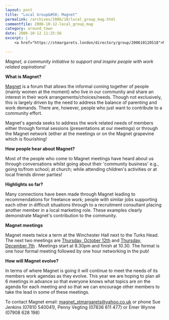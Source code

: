 ```yaml
---
layout: post
title: "Local Group&#58; Magnet"
permalink: /archives/2006/10/local_group_mag.html
commentfile: 2006-10-12-local_group_mag
category: around_town
date: 2006-10-12 11:25:56
excerpt: |
    <a href="https://stmargarets.london/directory/group/200610120518">Magnet</a> is a forum that allows the informal coming together of people (mainly women at the moment) who live in our community and share an interest in their work arrangements/choices/needs.  Though not exclusively, this is largely driven by the need to address the balance of parenting and work demands.  There are, however, people who just want to contribute to a community effort.

---
```


*Magnet, a community initiative to support and inspire people with work related aspirations!*

**What is Magnet?**

[Magnet](/directory/group/200610120518) is a forum that allows the informal coming together of people (mainly women at the moment) who live in our community and share an interest in their work arrangements/choices/needs. Though not exclusively, this is largely driven by the need to address the balance of parenting and work demands. There are, however, people who just want to contribute to a community effort.

Magnet's agenda seeks to address the work related needs of members either through formal sessions (presentations at our meetings) or through the Magnet network (either at the meetings or on the Magnet grapevine which is flourishing!

**How people hear about Magnet?**

Most of the people who come to Magnet meetings have heard about us through conversations whilst going about their 'community business' e.g., going to/from school; at church; while attending children's activities or at local friends dinner parties!

**Highlights so far?**

Many connections have been made through Magnet leading to recommendations for freelance work; people with similar jobs supporting each other in difficult situations through to a recruitment consultant placing another member in a local marketing role. These examples clearly demonstrate Magnet's contribution to the community.

**Magnet meetings**

Magnet meets twice a term at the Winchester Hall next to the Turks Head. The next two meetings are [Thursday, October 12th](/event/Meeting/200610120522) and [Thursday, December 7th](/event/Meeting/200610120523) . Meetings start at 8.30pm and finish at 10.30. The format is one hour formal meeting followed by one hour networking in the pub!

**How will Magnet evolve?**

In terms of where Magnet is going it will continue to meet the needs of its members work agendas as they evolve. This year we are hoping to plan all 6 meetings in advance so that everyone knows what topics are on the agenda for each meeting and so that we can encourage other members to take the lead in some of these meetings.

To contact Magnet email: <magnet_stmargarets@yahoo.co.uk> or phone Sue Jenkins (07810 540041), Penny Vegting (07836 611 477) or Emer Wynne (07908 628 198)
